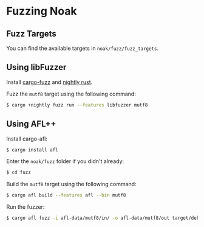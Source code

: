 # Fuzzing Noak
## Fuzz Targets
You can find the available targets in `noak/fuzz/fuzz_targets`.

## Using libFuzzer
Install [cargo-fuzz](https://github.com/rust-fuzz/cargo-fuzz) and [nightly rust](https://rust-lang.github.io/rustup/concepts/channels.html).

Fuzz the `mutf8` target using the following command:
``` sh
$ cargo +nightly fuzz run --features libfuzzer mutf8
```

## Using AFL++
Install cargo-afl:
``` sh
$ cargo install afl
```

Enter the `noak/fuzz` folder if you didn't already:

``` sh
$ cd fuzz
```

Build the `mutf8` target using the following command:
``` sh
$ cargo afl build --features afl --bin mutf8
```

Run the fuzzer:
``` sh
$ cargo afl fuzz -i afl-data/mutf8/in/ -o afl-data/mutf8/out target/debug/mutf8
```
